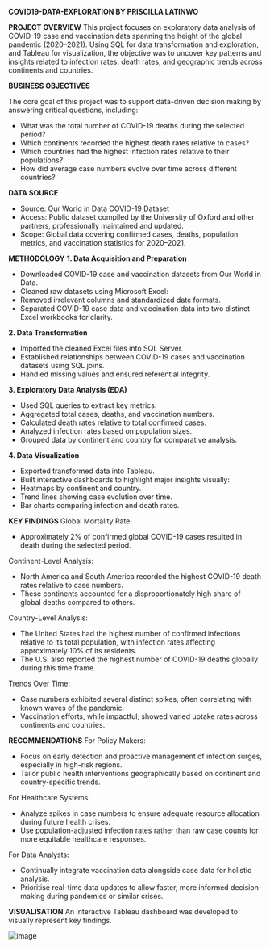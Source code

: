 **COVID19-DATA-EXPLORATION BY PRISCILLA LATINWO**


**PROJECT OVERVIEW**
This project focuses on exploratory data analysis of COVID-19 case and vaccination data spanning the height of the global pandemic (2020–2021).
Using SQL for data transformation and exploration, and Tableau for visualization, the objective was to uncover key patterns and insights related to infection rates, death rates, and geographic trends across continents and countries.

**BUSINESS OBJECTIVES**

The core goal of this project was to support data-driven decision making by answering critical questions, including:
- What was the total number of COVID-19 deaths during the selected period?
- Which continents recorded the highest death rates relative to cases?
- Which countries had the highest infection rates relative to their populations?
- How did average case numbers evolve over time across different countries?

**DATA SOURCE**
- Source: Our World in Data COVID-19 Dataset
- Access: Public dataset compiled by the University of Oxford and other partners, professionally maintained and updated.
- Scope: Global data covering confirmed cases, deaths, population metrics, and vaccination statistics for 2020–2021.

**METHODOLOGY**
**1. Data Acquisition and Preparation**
- Downloaded COVID-19 case and vaccination datasets from Our World in Data.
- Cleaned raw datasets using Microsoft Excel:
-   Removed irrelevant columns and standardized date formats.
-   Separated COVID-19 case data and vaccination data into two distinct Excel workbooks for clarity.

**2. Data Transformation**
- Imported the cleaned Excel files into SQL Server.
- Established relationships between COVID-19 cases and vaccination datasets using SQL joins.
- Handled missing values and ensured referential integrity.

**3. Exploratory Data Analysis (EDA)**
- Used SQL queries to extract key metrics:
-   Aggregated total cases, deaths, and vaccination numbers.
-   Calculated death rates relative to total confirmed cases.
-   Analyzed infection rates based on population sizes.
-   Grouped data by continent and country for comparative analysis.

**4. Data Visualization**
- Exported transformed data into Tableau.
- Built interactive dashboards to highlight major insights visually:
-   Heatmaps by continent and country.
-   Trend lines showing case evolution over time.
-   Bar charts comparing infection and death rates.

**KEY FINDINGS**
Global Mortality Rate:
- Approximately 2% of confirmed global COVID-19 cases resulted in death during the selected period.

Continent-Level Analysis:
- North America and South America recorded the highest COVID-19 death rates relative to case numbers.
- These continents accounted for a disproportionately high share of global deaths compared to others.

Country-Level Analysis:
- The United States had the highest number of confirmed infections relative to its total population, with infection rates affecting approximately 10% of its residents.
- The U.S. also reported the highest number of COVID-19 deaths globally during this time frame.

Trends Over Time:
- Case numbers exhibited several distinct spikes, often correlating with known waves of the pandemic.
- Vaccination efforts, while impactful, showed varied uptake rates across continents and countries.

**RECOMMENDATIONS**
For Policy Makers:
- Focus on early detection and proactive management of infection surges, especially in high-risk regions.
- Tailor public health interventions geographically based on continent and country-specific trends.

For Healthcare Systems:
- Analyze spikes in case numbers to ensure adequate resource allocation during future health crises.
- Use population-adjusted infection rates rather than raw case counts for more equitable healthcare responses.

For Data Analysts:
- Continually integrate vaccination data alongside case data for holistic analysis.
- Prioritise real-time data updates to allow faster, more informed decision-making during pandemics or similar crises.

**VISUALISATION**
An interactive Tableau dashboard was developed to visually represent key findings.

![image](https://user-images.githubusercontent.com/93530232/214538037-d7b3c713-2e28-4753-8b0d-cc8490b9a1b3.png)

















